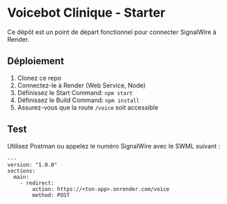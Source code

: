 # Voicebot Clinique - Starter
Ce dépôt est un point de départ fonctionnel pour connecter SignalWire à Render.

## Déploiement
1. Clonez ce repo
2. Connectez-le à Render (Web Service, Node)
3. Définissez le Start Command: `npm start`
4. Définissez le Build Command: `npm install`
5. Assurez-vous que la route `/voice` soit accessible

## Test
Utilisez Postman ou appelez le numéro SignalWire avec le SWML suivant :
```
---
version: "1.0.0"
sections:
  main:
    - redirect:
        action: https://<ton-app>.onrender.com/voice
        method: POST
```
